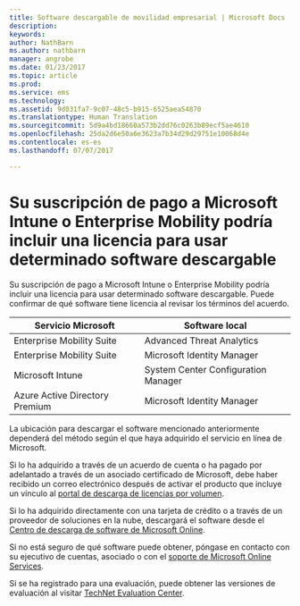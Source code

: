 ```yaml
---
title: Software descargable de movilidad empresarial | Microsoft Docs
description: 
keywords: 
author: NathBarn
ms.author: nathbarn
manager: angrobe
ms.date: 01/23/2017
ms.topic: article
ms.prod: 
ms.service: ems
ms.technology: 
ms.assetid: 9d031fa7-9c07-48c5-b915-6525aea54870
ms.translationtype: Human Translation
ms.sourcegitcommit: 5d9a4bd18660a573b2dd76c0263b89ecf5ae4610
ms.openlocfilehash: 25da2d6e50a6e3623a7b34d29d29751e10068d4e
ms.contentlocale: es-es
ms.lasthandoff: 07/07/2017

---
```


# <a name="your-paid-microsoft-intune-or-enterprise-mobility-subscription-might-include-a-license-to-use-certain-downloadable-software"></a>Su suscripción de pago a Microsoft Intune o Enterprise Mobility podría incluir una licencia para usar determinado software descargable

Su suscripción de pago a Microsoft Intune o Enterprise Mobility podría incluir una licencia para usar determinado software descargable. Puede confirmar de qué software tiene licencia al revisar los términos del acuerdo.

| **Servicio Microsoft**    | **Software local**           |
| ------------- |-------------|
|Enterprise Mobility Suite |    Advanced Threat Analytics |
|Enterprise Mobility Suite |    Microsoft Identity Manager |
|Microsoft Intune | System Center Configuration Manager |
|Azure Active Directory Premium |   Microsoft Identity Manager |

La ubicación para descargar el software mencionado anteriormente dependerá del método según el que haya adquirido el servicio en línea de Microsoft.

Si lo ha adquirido a través de un acuerdo de cuenta o ha pagado por adelantado a través de un asociado certificado de Microsoft, debe haber recibido un correo electrónico después de activar el producto que incluye un vínculo al [portal de descarga de licencias por volumen](https://www.microsoft.com/Licensing/servicecenter/default.aspx).

Si lo ha adquirido directamente con una tarjeta de crédito o a través de un proveedor de soluciones en la nube, descargará el software desde el [Centro de descarga de software de Microsoft Online](https://www.microsoft.com/online/downloads/HomeRealmDiscovery.aspx).

Si no está seguro de qué software puede obtener, póngase en contacto con su ejecutivo de cuentas, asociado o con el [soporte de Microsoft Online Services](https://technet.microsoft.com/en-us/dn932057.aspx).

Si se ha registrado para una evaluación, puede obtener las versiones de evaluación al visitar [TechNet Evaluation Center](https://www.microsoft.com/evalcenter/try).

